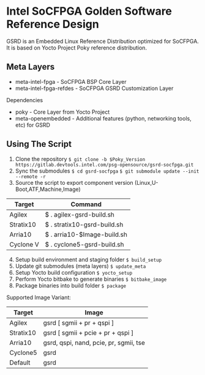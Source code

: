 # Intel SoCFPGA Golden Software Reference Design

GSRD is an Embedded Linux Reference Distribution optimized for SoCFPGA.
It is based on Yocto Project Poky reference distribution.

## Meta Layers

* meta-intel-fpga - SoCFPGA BSP Core Layer
* meta-intel-fpga-refdes - SoCFPGA GSRD Customization Layer

Dependencies
* poky - Core Layer from Yocto Project
* meta-openembedded - Additional features (python, networking tools, etc) for GSRD

## Using The Script

1. Clone the repository
`$ git clone -b $Poky_Version https://gitlab.devtools.intel.com/psg-opensource/gsrd-socfpga.git`
2. Sync the submodules
`$ cd gsrd-socfpga`
`$ git submodule update --init --remote -r`
3. Source the script to export component version (Linux,U-Boot,ATF,Machine,Image)

|  Target   |            Command            |
| --------- | ----------------------------- |
| Agilex    | $ . agilex-gsrd-build.sh      |
| Stratix10 | $ . stratix10-gsrd-build.sh   |
| Arria10   | $ . arria10-$Image-build.sh   |
| Cyclone V | $ . cyclone5-gsrd-build.sh    |

4. Setup build environment and staging folder
`$ build_setup`
5. Update git submodules (meta layers)
`$ update_meta`
6. Setup Yocto build configuration
`$ yocto_setup`
7. Perform Yocto bitbake to generate binaries
`$ bitbake_image`
8. Package binaries into build folder
`$ package`


Supported Image Variant:

|    Target    |              Image                           |
| ------------ | -------------------------------------------- |
|  Agilex      |   gsrd [ sgmii + pr + qspi ]                 |
|  Stratix10   |   gsrd [ sgmii + pcie + pr + qspi ]          |
|  Arria10     |   gsrd, qspi, nand, pcie, pr, sgmii, tse     |
|  Cyclone5    |   gsrd                                       |
|  Default     |   gsrd                                       |